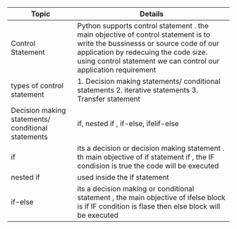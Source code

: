 | Topic | Details| 
|------ | -------|
| Control Statement | Python supports control statement . the main objective of control statement is to write the bussinesss or source code of our application by redecuing the code size. using control statement we can control  our application requirement|
| types of control statement| 1. Decision making statements/ conditional statements 2. iterative statements 3. Transfer statement
| Decision making statements/ conditional statements | if, nested if , if-else, ifelif-else|
| if | its a decision or decision making statement . th main objective of if statement  if , the IF condision is true the code will be executed|
| nested if | used inside  the if statement|
| if-else| its a decision making or conditional statement , the main objective of ifelse block is if IF condition is flase  then else block will be executed| 
